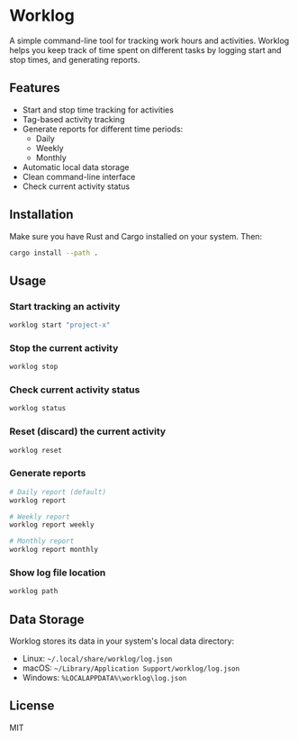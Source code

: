 # Worklog

A simple command-line tool for tracking work hours and activities. Worklog helps you keep track of time spent on different tasks by logging start and stop times, and generating reports.

## Features

- Start and stop time tracking for activities
- Tag-based activity tracking
- Generate reports for different time periods:
  - Daily
  - Weekly
  - Monthly
- Automatic local data storage
- Clean command-line interface
- Check current activity status

## Installation

Make sure you have Rust and Cargo installed on your system. Then:

```bash
cargo install --path .
```

## Usage

### Start tracking an activity

```bash
worklog start "project-x"
```

### Stop the current activity

```bash
worklog stop
```

### Check current activity status

```bash
worklog status
```

### Reset (discard) the current activity

```bash
worklog reset
```

### Generate reports

```bash
# Daily report (default)
worklog report

# Weekly report
worklog report weekly

# Monthly report
worklog report monthly
```

### Show log file location

```bash
worklog path
```

## Data Storage

Worklog stores its data in your system's local data directory:

- Linux: `~/.local/share/worklog/log.json`
- macOS: `~/Library/Application Support/worklog/log.json`
- Windows: `%LOCALAPPDATA%\worklog\log.json`

## License

MIT

